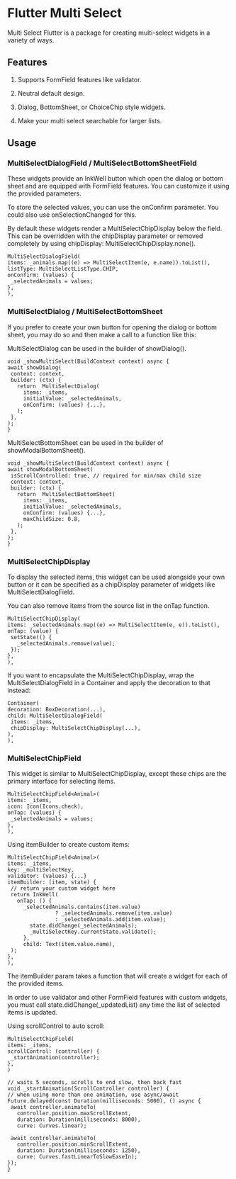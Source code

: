 # Flutter Multi Select

Multi Select Flutter is a package for creating multi-select widgets in a variety of ways.

## Features

1. Supports FormField features like validator.

2. Neutral default design.

3. Dialog, BottomSheet, or ChoiceChip style widgets.

4. Make your multi select searchable for larger lists.

## Usage

### MultiSelectDialogField / MultiSelectBottomSheetField

These widgets provide an InkWell button which open the dialog or bottom sheet and are equipped with FormField features. You can customize it using the provided parameters.

To store the selected values, you can use the onConfirm parameter. You could also use onSelectionChanged for this.

By default these widgets render a MultiSelectChipDisplay below the field. This can be overridden with the chipDisplay parameter or removed completely by using chipDisplay: MultiSelectChipDisplay.none().

   ```
   MultiSelectDialogField(
  items: _animals.map((e) => MultiSelectItem(e, e.name)).toList(),
  listType: MultiSelectListType.CHIP,
  onConfirm: (values) {
    _selectedAnimals = values;
  },
),
   ```

### MultiSelectDialog / MultiSelectBottomSheet

If you prefer to create your own button for opening the dialog or bottom sheet, you may do so and then make a call to a function like this:

MultiSelectDialog can be used in the builder of showDialog().

   ```
   void _showMultiSelect(BuildContext context) async {
  await showDialog(
    context: context,
    builder: (ctx) {
      return  MultiSelectDialog(
        items: _items,
        initialValue: _selectedAnimals,
        onConfirm: (values) {...},
      );
    },
  );
}
```

MultiSelectBottomSheet can be used in the builder of showModalBottomSheet().

   ```
   void _showMultiSelect(BuildContext context) async {
  await showModalBottomSheet(
    isScrollControlled: true, // required for min/max child size
    context: context,
    builder: (ctx) {
      return  MultiSelectBottomSheet(
        items: _items,
        initialValue: _selectedAnimals,
        onConfirm: (values) {...},
        maxChildSize: 0.8,
      );
    },
  );
}
```

### MultiSelectChipDisplay

To display the selected items, this widget can be used alongside your own button or it can be specified as a chipDisplay parameter of widgets like MultiSelectDialogField.

You can also remove items from the source list in the onTap function.

   ```
   MultiSelectChipDisplay(
  items: _selectedAnimals.map((e) => MultiSelectItem(e, e)).toList(),
  onTap: (value) {
    setState(() {
      _selectedAnimals.remove(value);
    });
  },
),
```

If you want to encapsulate the MultiSelectChipDisplay, wrap the MultiSelectDialogField in a Container and apply the decoration to that instead:

   ```
   Container(
  decoration: BoxDecoration(...),
  child: MultiSelectDialogField(
    items: _items,
    chipDisplay: MultiSelectChipDisplay(...),
  ),
),
   ```

### MultiSelectChipField

This widget is similar to MultiSelectChipDisplay, except these chips are the primary interface for selecting items.

   ```
   MultiSelectChipField<Animal>(
  items: _items,
  icon: Icon(Icons.check),
  onTap: (values) {
    _selectedAnimals = values;
  },
),
```

Using itemBuilder to create custom items:

   ```
   MultiSelectChipField<Animal>(
  items: _items,
  key: _multiSelectKey,
  validator: (values) {...}
  itemBuilder: (item, state) {
    // return your custom widget here
    return InkWell(
      onTap: () {
        _selectedAnimals.contains(item.value)
			      ? _selectedAnimals.remove(item.value)
			      : _selectedAnimals.add(item.value);
	      state.didChange(_selectedAnimals);
	      _multiSelectKey.currentState.validate();
	    },
	    child: Text(item.value.name),
    );
  },
),
```

The itemBuilder param takes a function that will create a widget for each of the provided items.

In order to use validator and other FormField features with custom widgets, you must call state.didChange(_updatedList) any time the list of selected items is updated.

Using scrollControl to auto scroll:

   ```
   MultiSelectChipField(
  items: _items,
  scrollControl: (controller) {
    _startAnimation(controller);
  },
)

// waits 5 seconds, scrolls to end slow, then back fast
void _startAnimation(ScrollController controller) {
  // when using more than one animation, use async/await
  Future.delayed(const Duration(milliseconds: 5000), () async {
    await controller.animateTo(
      controller.position.maxScrollExtent,
      duration: Duration(milliseconds: 8000), 
      curve: Curves.linear);
      
    await controller.animateTo(
      controller.position.minScrollExtent,
      duration: Duration(milliseconds: 1250),
      curve: Curves.fastLinearToSlowEaseIn);
  });
}
   ```
